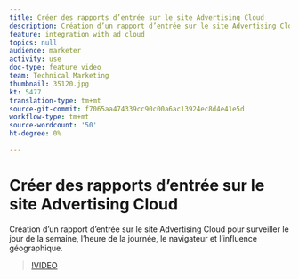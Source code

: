 ```yaml
---
title: Créer des rapports d’entrée sur le site Advertising Cloud
description: Création d’un rapport d’entrée sur le site Advertising Cloud pour surveiller le jour de la semaine, l’heure de la journée, le navigateur et l’influence géographique.
feature: integration with ad cloud
topics: null
audience: marketer
activity: use
doc-type: feature video
team: Technical Marketing
thumbnail: 35120.jpg
kt: 5477
translation-type: tm+mt
source-git-commit: f7065aa474339cc90c00a6ac13924ec8d4e41e5d
workflow-type: tm+mt
source-wordcount: '50'
ht-degree: 0%

---
```



# Créer des rapports d’entrée sur le site Advertising Cloud

Création d’un rapport d’entrée sur le site Advertising Cloud pour surveiller le jour de la semaine, l’heure de la journée, le navigateur et l’influence géographique.

>[!VIDEO](https://video.tv.adobe.com/v/35120/?quality=12&learn=on)
